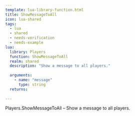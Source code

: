 ```yaml
---
template: lua-library-function.html
title: ShowMessageToAll
icon: lua-shared
tags:
  - lua
  - shared
  - needs-verification
  - needs-example
lua:
  library: Players
  function: ShowMessageToAll
  realm: shared
  description: "Show a message to all players."
  
  arguments:
    - name: "message"
      type: string
  returns:
    
---
```


<div class="lua__search__keywords">
Players.ShowMessageToAll &#x2013; Show a message to all players.
</div>
